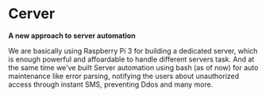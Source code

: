 # Cerver
****A new approach to server automation****

We are basically using Raspberry Pi 3 for building a dedicated server, which is enough powerful and affoardable to handle 
different servers task. And at the same time we've built Server automation using bash (as of now) for auto maintenance like error parsing, notifying the users about unauthorized access through instant SMS, preventing Ddos and many more.
